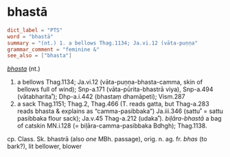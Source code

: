 # bhastā

``` toml
dict_label = "PTS"
word = "bhastā"
summary = "(nt.) 1. a bellows Thag.1134; Ja.vi.12 (vāta-puṇṇa"
grammar_comment = "feminine &"
see_also = ["bhasta"]
```

*[bhasta](bhasta.md)* (nt.)

1. a bellows Thag.1134; Ja.vi.12 (vāta\-puṇṇa\-bhasta\-camma, skin of bellows full of wind); Snp\-a.171 (vāta\-pūrita\-bhastrā viya), Snp\-a.494 (vātabharita˚); Dhp\-a.i.442 (bhastaṃ dhamāpeti); Vism.287
2. a sack Thag.1151; Thag.2, Thag.466 (T. reads gatta, but Thag\-a.283 reads bhasta & explains as “camma\-pasibbaka”) Ja.iii.346 (sattu˚ = sattu pasibbaka flour sack); Ja.v.45 Thag\-a.212 (udaka˚). *biḷāra\-bhastā* a bag of catskin MN.i.128 (= biḷāra\-camma\-pasibbaka Bdhgh); Thag.1138.

cp. Class. Sk. bhastrā (also *one* MBh. passage), orig. n. ag. fr. *bhas* (to bark?), lit bellower, blower

